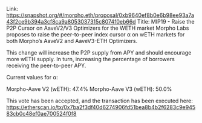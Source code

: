 Link: https://snapshot.org/#/morpho.eth/proposal/0xb9640ef8b0e6b98ee93a7a43f2ce9b394a3cf8ca9a8053037315c8074f0eb66d
Title: MIP19 - Raise the P2P Cursor on AaveV2/V3 Optimizers for the WETH market
Morpho Labs proposes to raise the peer-to-peer index cursor α on wETH markets for both Morpho’s AaveV2 and AaveV3-ETH Optimizers.

This change will increase the P2P supply from APY and should encourage more wETH supply. In turn, increasing the percentage of borrowers receiving the peer-to-peer APY.

Current values for α:

Morpho-Aave V2 (wETH): 47.4%
Morpho-Aave V3 (wETH): 50.0%

This vote has been accepted, and the transaction has been executed here: https://etherscan.io/tx/0x7ba2f3df40d6274906fd51bea8b4b2f6283c9e94583cb0c48ef0ae700524f0f8
